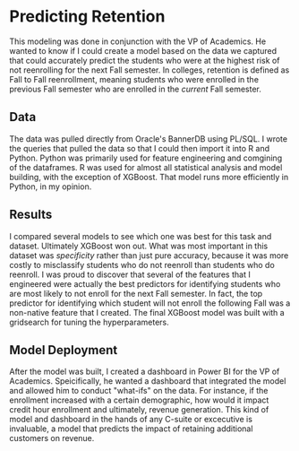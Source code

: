 # Predicting Retention

This modeling was done in conjunction with the VP of Academics. He wanted to know if I could create a model based on the data we captured that could accurately predict the students who were at the highest risk of not reenrolling for the next Fall semester. In colleges, retention is defined as Fall to Fall reenrollment, meaning students who were enrolled in the previous Fall semester who are enrolled in the *current* Fall semester. 

## Data

The data was pulled directly from Oracle's BannerDB using PL/SQL. I wrote the queries that pulled the data so that I could then import it into R and Python. Python was primarily used for feature engineering and comgining of the dataframes. R was used for almost all statistical analysis and model building, with the exception of XGBoost. That model runs more efficiently in Python, in my opinion. 

## Results

I compared several models to see which one was best for this task and dataset. Ultimately XGBoost won out. What was most important in this dataset was *specificity* rather than just pure accuracy, because it was more costly to misclassify students who do not reenroll than students who do reenroll. I was proud to discover that several of the features that I engineered were actually the best predictors for identifying students who are most likely to not enroll for the next Fall semester. In fact, the top predictor for identifying which student will not enroll the following Fall was a non-native feature that I created. The final XGBoost model was built with a gridsearch for tuning the hyperparameters. 

## Model Deployment

After the model was built, I created a dashboard in Power BI for the VP of Academics. Speicifically, he wanted a dashboard that integrated the model and allowed him to conduct "what-ifs" on the data. For instance, if the enrollment increased with a certain demographic, how would it impact credit hour enrollment and ultimately, revenue generation. This kind of model and dashboard in the hands of any C-suite or excecutive is invaluable, a model that predicts the impact of retaining additional customers on revenue. 
